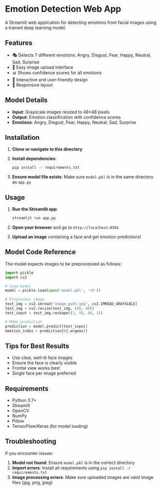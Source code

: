 # Emotion Detection Web App

A Streamlit web application for detecting emotions from facial images using a trained deep learning model.

## Features

- 🎭 Detects 7 different emotions: Angry, Disgust, Fear, Happy, Neutral, Sad, Surprise
- 📸 Easy image upload interface
- 📊 Shows confidence scores for all emotions
- 🎨 Interactive and user-friendly design
- 📱 Responsive layout

## Model Details

- **Input**: Grayscale images resized to 48×48 pixels
- **Output**: Emotion classification with confidence scores
- **Emotions**: Angry, Disgust, Fear, Happy, Neutral, Sad, Surprise

## Installation

1. **Clone or navigate to this directory**

2. **Install dependencies**:

   ```bash
   pip install -r requirements.txt
   ```

3. **Ensure model file exists**:
   Make sure `model.pkl` is in the same directory as `app.py`

## Usage

1. **Run the Streamlit app**:

   ```bash
   streamlit run app.py
   ```

2. **Open your browser** and go to `http://localhost:8501`

3. **Upload an image** containing a face and get emotion predictions!

## Model Code Reference

The model expects images to be preprocessed as follows:

```python
import pickle
import cv2

# Load model
model = pickle.load(open('model.pkl', 'rb'))

# Preprocess image
test_img = cv2.imread("image_path.jpg", cv2.IMREAD_GRAYSCALE)
test_img = cv2.resize(test_img, (48, 48))
test_input = test_img.reshape((1, 48, 48, 1))

# Make prediction
prediction = model.predict(test_input)
emotion_index = prediction[0].argmax()
```

## Tips for Best Results

- Use clear, well-lit face images
- Ensure the face is clearly visible
- Frontal view works best
- Single face per image preferred

## Requirements

- Python 3.7+
- Streamlit
- OpenCV
- NumPy
- Pillow
- TensorFlow/Keras (for model loading)

## Troubleshooting

If you encounter issues:

1. **Model not found**: Ensure `model.pkl` is in the correct directory
2. **Import errors**: Install all requirements using `pip install -r requirements.txt`
3. **Image processing errors**: Make sure uploaded images are valid image files (jpg, png, jpeg)

